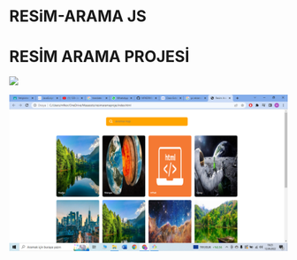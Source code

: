 # RESiM-ARAMA JS


<h1 align-center> RESİM ARAMA PROJESİ</h1>


![](https://github.com/MFKORKMAZ42/RES-M-ARAMA/blob/master/searchphoto.gif)


<img src="https://github.com/MFKORKMAZ42/RES-M-ARAMA/blob/master/resim%20arama.png"/>
